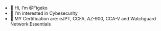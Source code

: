 - 👋 Hi, I’m @Figeko
- 👀 I’m interested in Cybesecurity
- 🌱 MY Certification are: eJPT, CCFA, AZ-900, CCA-V and Watchguard Network Essentials

<!---
Figeko/Figeko is a ✨ special ✨ repository because its `README.md` (this file) appears on your GitHub profile.
You can click the Preview link to take a look at your changes.
--->
